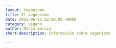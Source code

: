 ```yaml
---
layout: Veganismo
title: El veganismo
date: 2021-06-11 22:00:00 +0000
category: vegano
author: Maria Garcia
short-description: Información sobre veganismo

---
```

